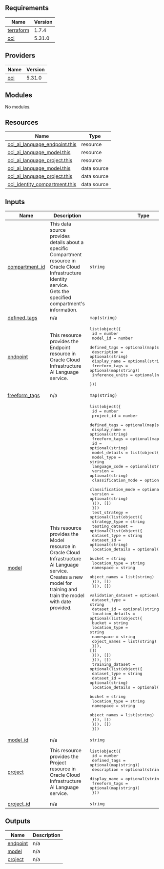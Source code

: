## Requirements

| Name | Version |
|------|---------|
| <a name="requirement_terraform"></a> [terraform](#requirement\_terraform) | 1.7.4 |
| <a name="requirement_oci"></a> [oci](#requirement\_oci) | 5.31.0 |

## Providers

| Name | Version |
|------|---------|
| <a name="provider_oci"></a> [oci](#provider\_oci) | 5.31.0 |

## Modules

No modules.

## Resources

| Name | Type |
|------|------|
| [oci_ai_language_endpoint.this](https://registry.terraform.io/providers/oracle/oci/5.31.0/docs/resources/ai_language_endpoint) | resource |
| [oci_ai_language_model.this](https://registry.terraform.io/providers/oracle/oci/5.31.0/docs/resources/ai_language_model) | resource |
| [oci_ai_language_project.this](https://registry.terraform.io/providers/oracle/oci/5.31.0/docs/resources/ai_language_project) | resource |
| [oci_ai_language_model.this](https://registry.terraform.io/providers/oracle/oci/5.31.0/docs/data-sources/ai_language_model) | data source |
| [oci_ai_language_project.this](https://registry.terraform.io/providers/oracle/oci/5.31.0/docs/data-sources/ai_language_project) | data source |
| [oci_identity_compartment.this](https://registry.terraform.io/providers/oracle/oci/5.31.0/docs/data-sources/identity_compartment) | data source |

## Inputs

| Name | Description | Type | Default | Required |
|------|-------------|------|---------|:--------:|
| <a name="input_compartment_id"></a> [compartment\_id](#input\_compartment\_id) | This data source provides details about a specific Compartment resource in Oracle Cloud Infrastructure Identity service.<br>Gets the specified compartment's information. | `string` | n/a | yes |
| <a name="input_defined_tags"></a> [defined\_tags](#input\_defined\_tags) | n/a | `map(string)` | `{}` | no |
| <a name="input_endpoint"></a> [endpoint](#input\_endpoint) | This resource provides the Endpoint resource in Oracle Cloud Infrastructure Ai Language service. | <pre>list(object({<br>    id              = number<br>    model_id        = number<br>    defined_tags    = optional(map(string))<br>    description     = optional(string)<br>    display_name    = optional(string)<br>    freeform_tags   = optional(map(string))<br>    inference_units = optional(number)<br>  }))</pre> | `[]` | no |
| <a name="input_freeform_tags"></a> [freeform\_tags](#input\_freeform\_tags) | n/a | `map(string)` | `{}` | no |
| <a name="input_model"></a> [model](#input\_model) | This resource provides the Model resource in Oracle Cloud Infrastructure Ai Language service.<br>Creates a new model for training and train the model with date provided. | <pre>list(object({<br>    id            = number<br>    project_id    = number<br>    defined_tags  = optional(map(string))<br>    display_name  = optional(string)<br>    freeform_tags = optional(map(string))<br>    id            = optional(string)<br>    model_details = list(object({<br>      model_type    = string<br>      language_code = optional(string)<br>      version       = optional(string)<br>      classification_mode = optional(list(object({<br>        classification_mode = optional(string)<br>        version             = optional(string)<br>      })), [])<br>    }))<br>    test_strategy = optional(list(object({<br>      strategy_type = string<br>      testing_dataset = optional(list(object({<br>        dataset_type = string<br>        dataset_id   = optional(string)<br>        location_details = optional(list(object({<br>          bucket        = string<br>          location_type = string<br>          namespace     = string<br>          object_names  = list(string)<br>        })), [])<br>      })), [])<br>      validation_dataset = optional(list(object({<br>        dataset_type = string<br>        dataset_id   = optional(string)<br>        location_details = optional(list(object({<br>          bucket        = string<br>          location_type = string<br>          namespace     = string<br>          object_names  = list(string)<br>        })), [])<br>      })), [])<br>    })), [])<br>    training_dataset = optional(list(object({<br>      dataset_type = string<br>      dataset_id   = optional(string)<br>      location_details = optional(list(object({<br>        bucket        = string<br>        location_type = string<br>        namespace     = string<br>        object_names  = list(string)<br>      })), [])<br>    })), [])<br>  }))</pre> | `[]` | no |
| <a name="input_model_id"></a> [model\_id](#input\_model\_id) | n/a | `string` | `null` | no |
| <a name="input_project"></a> [project](#input\_project) | This resource provides the Project resource in Oracle Cloud Infrastructure Ai Language service. | <pre>list(object({<br>    id            = number<br>    defined_tags  = optional(map(string))<br>    description   = optional(string)<br>    display_name  = optional(string)<br>    freeform_tags = optional(map(string))<br>  }))</pre> | `[]` | no |
| <a name="input_project_id"></a> [project\_id](#input\_project\_id) | n/a | `string` | `null` | no |

## Outputs

| Name | Description |
|------|-------------|
| <a name="output_endpoint"></a> [endpoint](#output\_endpoint) | n/a |
| <a name="output_model"></a> [model](#output\_model) | n/a |
| <a name="output_project"></a> [project](#output\_project) | n/a |
